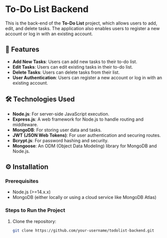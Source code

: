 # To-Do List Backend

This is the back-end of the **To-Do List** project, which allows users to add, edit, and delete tasks. The application also enables users to register a new account or log in with an existing account.

## 📌 Features

- **Add New Tasks**: Users can add new tasks to their to-do list.
- **Edit Tasks**: Users can edit existing tasks in their to-do list.
- **Delete Tasks**: Users can delete tasks from their list.
- **User Authentication**: Users can register a new account or log in with an existing account.

## 🛠 Technologies Used

- **Node.js**: For server-side JavaScript execution.
- **Express.js**: A web framework for Node.js to handle routing and middleware.
- **MongoDB**: For storing user data and tasks.
- **JWT (JSON Web Tokens)**: For user authentication and securing routes.
- **Bcrypt.js**: For password hashing and security.
- **Mongoose**: An ODM (Object Data Modeling) library for MongoDB and Node.js.

## ⚙️ Installation

### Prerequisites

- Node.js (>=14.x.x)
- MongoDB (either locally or using a cloud service like MongoDB Atlas)

### Steps to Run the Project

1. Clone the repository:
   ```bash
   git clone https://github.com/your-username/todolist-backend.git
